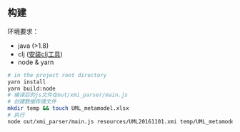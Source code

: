 
## 构建

环境要求：
- java (>1.8)
- clj ([安装clj工具](https://clojure.org/guides/getting_started))
- node & yarn

```bash
# in the project root directory
yarn install
yarn build:node
# 编译后的js文件在out/xmi_parser/main.js
# 创建数据存储文件
mkdir temp && touch UML_metamodel.xlsx
# 执行
node out/xmi_parser/main.js resources/UML20161101.xmi temp/UML_metamodel.xlsx

```
